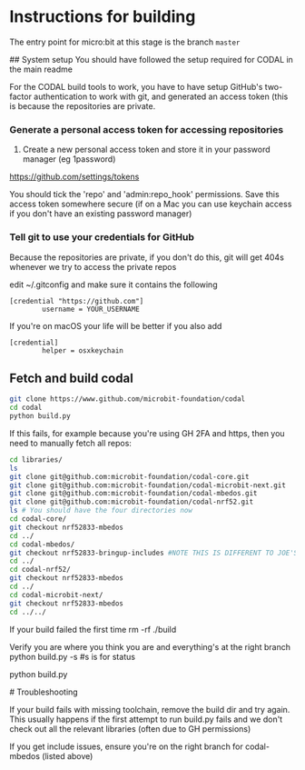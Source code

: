 # Instructions for building

The entry point for micro:bit at this stage is the branch `master`

## System setup
You should have followed the setup required for CODAL in the main readme

For the CODAL build tools to work, you have to have setup GitHub's two-factor authentication to work with git, and generated an access token (this is because the repositories are private.

### Generate a personal access token for accessing repositories

1. Create a new personal access token and store it in your password manager (eg 1password)

https://github.com/settings/tokens

You should tick the 'repo' and 'admin:repo_hook' permissions. Save this access token somewhere secure (if on a Mac you can use keychain access if you don't have an existing password manager)

### Tell git to use your credentials for GitHub

Because the repositories are private, if you don't do this, git will get 404s whenever we try to access the private repos

edit ~/.gitconfig and make sure it contains the following
```gitconfig
[credential "https://github.com"]
        username = YOUR_USERNAME
```
If you're on macOS your life will be better if you also add
```
[credential]
        helper = osxkeychain
```

## Fetch and build codal

```bash
git clone https://www.github.com/microbit-foundation/codal
cd codal
python build.py
```

If this fails, for example because you're using GH 2FA and https, then you need to manually fetch all repos:

```bash
cd libraries/
ls
git clone git@github.com:microbit-foundation/codal-core.git
git clone git@github.com:microbit-foundation/codal-microbit-next.git
git clone git@github.com:microbit-foundation/codal-mbedos.git
git clone git@github.com:microbit-foundation/codal-nrf52.git
ls # You should have the four directories now
cd codal-core/
git checkout nrf52833-mbedos
cd ../
cd codal-mbedos/
git checkout nrf52833-bringup-includes #NOTE THIS IS DIFFERENT TO JOE'S INSTRUCTIONS on 29th OCT as it fixes a Mac build issue found since
cd ../
cd codal-nrf52/
git checkout nrf52833-mbedos
cd ../
cd codal-microbit-next/
git checkout nrf52833-mbedos
cd ../../
```

If your build failed the first time
    rm -rf ./build

Verify you are where you think you are and everything's at the right branch
python build.py -s #s is for status

python build.py 

# Troubleshooting

If your build fails with missing toolchain, remove the build dir and try again. This usually happens if the first attempt to run build.py fails and we don't check out all the relevant libraries (often due to GH permissions)

If you get include issues, ensure you're on the right branch for codal-mbedos (listed above)


